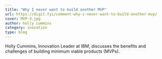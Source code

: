 ```yaml
---
title: "Why I never want to build another MVP"
url: https://digit.fyi/comment-why-i-never-want-to-build-another-mvp/
cover: MVP-3.jpg
author: holly cummins
category: inovation
type: blog
---
```


Holly Cummins, Innovation Leader at IBM, discusses the benefits and challenges of building minimum viable products (MVPs).
